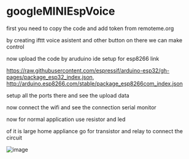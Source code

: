 # googleMINIEspVoice

first you need to copy the code and add token from remoteme.org 

by creating ifttt voice asistent and other button on there 
we can make control 

now upload the code by aruduino ide 
setup for esp8266 link 

https://raw.githubusercontent.com/espressif/arduino-esp32/gh-pages/package_esp32_index.json, http://arduino.esp8266.com/stable/package_esp8266com_index.json

setup all the ports there and see the upload data 

now connect the wifi and see the connection serial monitor 

now for normal application use resistor and led 

of it is large home appliance 
go for transistor and relay to connect the circuit 

![image](https://user-images.githubusercontent.com/52873899/179240868-5a5e1369-abdd-468b-a29d-cbd2ec4e2de3.png)
